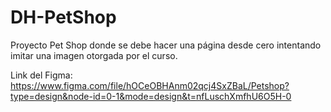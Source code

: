 # DH-PetShop
Proyecto Pet Shop donde se debe hacer una página desde cero intentando imitar una imagen otorgada por el curso.

Link del Figma: https://www.figma.com/file/hOCeOBHAnm02qcj4SxZBaL/Petshop?type=design&node-id=0-1&mode=design&t=nfLuschXmfhU6O5H-0
